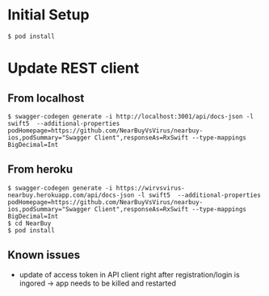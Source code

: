# Initial Setup

```
$ pod install
```

# Update REST client

## From localhost
```
$ swagger-codegen generate -i http://localhost:3001/api/docs-json -l swift5  --additional-properties podHomepage=https://github.com/NearBuyVsVirus/nearbuy-ios,podSummary="Swagger Client",responseAs=RxSwift --type-mappings BigDecimal=Int
```

## From heroku
```
$ swagger-codegen generate -i https://wirvsvirus-nearbuy.herokuapp.com/api/docs-json -l swift5  --additional-properties podHomepage=https://github.com/NearBuyVsVirus/nearbuy-ios,podSummary="Swagger Client",responseAs=RxSwift --type-mappings BigDecimal=Int
$ cd NearBuy
$ pod install
```


## Known issues

- update of access token in API client right after registration/login is ingored -> app needs to be killed and restarted
